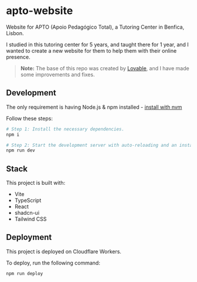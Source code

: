# apto-website

Website for APTO (Apoio Pedagógico Total), a Tutoring Center in Benfica, Lisbon.

I studied in this tutoring center for 5 years, and taught there for 1 year, and I wanted to create a new website for them to help them with their online presence.

> **Note:** The base of this repo was created by [Lovable](https://lovable.dev/), and I have made some improvements and fixes.

## Development

The only requirement is having Node.js & npm installed - [install with nvm](https://github.com/nvm-sh/nvm#installing-and-updating)

Follow these steps:

```sh
# Step 1: Install the necessary dependencies.
npm i

# Step 2: Start the development server with auto-reloading and an instant preview.
npm run dev
```

## Stack

This project is built with:

- Vite
- TypeScript
- React
- shadcn-ui
- Tailwind CSS

## Deployment

This project is deployed on Cloudflare Workers.

To deploy, run the following command:

```sh
npm run deploy
```
